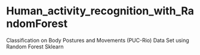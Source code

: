 # Human_activity_recognition_with_RandomForest
Classification on Body Postures and Movements (PUC-Rio) Data Set using Random Forest Sklearn
